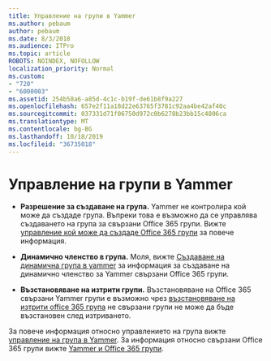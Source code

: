 ```yaml
---
title: Управление на групи в Yammer
ms.author: pebaum
author: pebaum
ms.date: 8/3/2018
ms.audience: ITPro
ms.topic: article
ROBOTS: NOINDEX, NOFOLLOW
localization_priority: Normal
ms.custom:
- "720"
- "6000003"
ms.assetid: 254b58a6-a85d-4c1c-b19f-de61b8f9a227
ms.openlocfilehash: 657e2f11a18d22e63765f3781c92aa4be42af40c
ms.sourcegitcommit: 037331d71f06750d972c0b6278b23bb15c4806ca
ms.translationtype: MT
ms.contentlocale: bg-BG
ms.lasthandoff: 10/18/2019
ms.locfileid: "36735018"
---
```

# <a name="manage-groups-in-yammer"></a>Управление на групи в Yammer

- **Разрешение за създаване на група.** Yammer не контролира кой може да създаде група. Въпреки това е възможно да се управлява създаването на група за свързани Office 365 групи. Вижте [управление кой може да създаде Office 365 групи](https://docs.microsoft.com/office365/admin/create-groups/manage-creation-of-groups) за повече информация.

- **Динамично членство в група.** Моля, вижте [Създаване на динамична група в yammer](https://docs.microsoft.com/yammer/manage-yammer-groups/create-a-dynamic-group) за информация за създаване на динамично членство за Yammer свързани Office 365 групи.

- **Възстановяване на изтрити групи.** Възстановяване на Office 365 свързани Yammer групи е възможно чрез [възстановяване на изтрити office 365 група](https://docs.microsoft.com/office365/admin/create-groups/restore-deleted-group) не свързани групи не може да бъде възстановен след изтриването.

За повече информация относно управлението на група вижте [управление на група в Yammer](https://support.office.com/article/Manage-a-group-in-Yammer-6e05c6d6-5548-4c88-89cd-e6757a514ef2). За информация относно свързани Office 365 групи вижте [Yammer и Office 365 групи](https://docs.microsoft.com/yammer/manage-yammer-groups/yammer-and-office-365-groups).
  